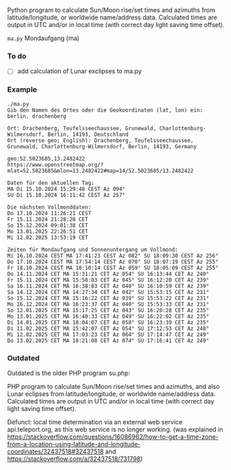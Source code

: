 Python program to calculate Sun/Moon rise/set times and azimuths from latitude/longitude, or worldwide name/address data.
Calculated times are output in UTC and/or in local time (with correct day light saving time offset).

```ma.py``` Mondaufgang (ma)


### To do

- [ ] add calculation of Lunar exclipses to ma.py


### Example

```
./ma.py
Gib den Namen des Ortes oder die Geokoordinaten (lat, lon) ein: berlin, drachenberg

Ort: Drachenberg, Teufelsseechaussee, Grunewald, Charlottenburg-Wilmersdorf, Berlin, 14193, Deutschland
Ort (reverse geo; English): Drachenberg, Teufelsseechaussee, Grunewald, Charlottenburg-Wilmersdorf, Berlin, 14193, Germany

geo:52.5023685,13.2482422
https://www.openstreetmap.org/?mlat=52.5023685&mlon=13.2482422#map=14/52.5023685/13.2482422

Daten für den aktuellen Tag:
MA Di 15.10.2024 15:29:48 CEST Az 094°
SU Di 15.10.2024 16:11:42 CEST Az 257°

Die nächsten Vollmonddaten:
Do 17.10.2024 11:26:21 CEST
Fr 15.11.2024 21:28:28 CET
So 15.12.2024 09:01:38 CET
Mo 13.01.2025 22:26:51 CET
Mi 12.02.2025 13:53:19 CET

Zeiten für Mondaufgang und Sonnenuntergang um Vollmond:
Mi 16.10.2024 CEST MA 17:41:23 CEST Az 082° SU 18:09:30 CEST Az 256°
Do 17.10.2024 CEST MA 17:54:14 CEST Az 070° SU 18:07:19 CEST Az 255°
Fr 18.10.2024 CEST MA 18:10:14 CEST Az 059° SU 18:05:09 CEST Az 255°
Do 14.11.2024 CET MA 15:31:21 CET Az 054° SU 16:13:44 CET Az 240°
Fr 15.11.2024 CET MA 15:58:03 CET Az 045° SU 16:12:20 CET Az 239°
Sa 16.11.2024 CET MA 16:38:03 CET Az 040° SU 16:10:59 CET Az 239°
Sa 14.12.2024 CET MA 14:27:34 CET Az 042° SU 15:53:15 CET Az 231°
So 15.12.2024 CET MA 15:16:22 CET Az 039° SU 15:53:22 CET Az 231°
Mo 16.12.2024 CET MA 16:23:37 CET Az 040° SU 15:53:33 CET Az 231°
So 12.01.2025 CET MA 15:17:25 CET Az 043° SU 16:20:28 CET Az 235°
Mo 13.01.2025 CET MA 16:40:33 CET Az 049° SU 16:22:02 CET Az 235°
Di 14.01.2025 CET MA 18:04:07 CET Az 058° SU 16:23:39 CET Az 235°
Di 11.02.2025 CET MA 15:42:07 CET Az 054° SU 17:12:53 CET Az 248°
Mi 12.02.2025 CET MA 17:03:23 CET Az 064° SU 17:14:47 CET Az 249°
Do 13.02.2025 CET MA 18:21:08 CET Az 074° SU 17:16:41 CET Az 249°
```

### Outdated 

Outdated is the older PHP program su.php:

PHP program to calculate Sun/Moon rise/set times and azimuths, and also Lunar eclipses from latitude/longitude, or worldwide name/address data.
Calculated times are output in UTC and/or in local time (with correct day light saving time offset).

Defunct: local time determination via an external web service api.teleport.org, as this web service is no longer working.
(was explained in https://stackoverflow.com/questions/16086962/how-to-get-a-time-zone-from-a-location-using-latitude-and-longitude-coordinates/32437518#32437518 and https://stackoverflow.com/a/32437518/731798)
